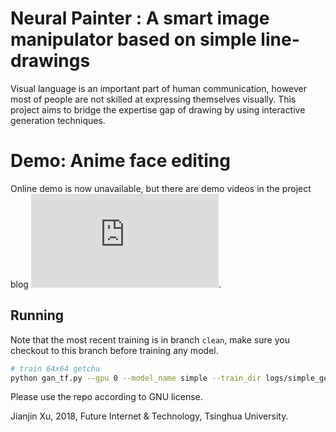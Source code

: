 # Neural Painter : A smart image manipulator based on simple line-drawings

Visual language is an important part of human communication, however most of people are not skilled at expressing themselves visually. This project aims to bridge the expertise gap of drawing by using interactive generation techniques.

# Demo: Anime face editing

Online demo is now unavailable, but there are demo videos in the project blog ![page](https://atlantixjj.github.io/jekyll/update/2018/09/01/NeuralPainter.html).

## Running

Note that the most recent training is in branch `clean`, make sure you checkout to this branch before training any model.

```bash
# train 64x64 getchu
python gan_tf.py --gpu 0 --model_name simple --train_dir logs/simple_getchu1 
```

Please use the repo according to GNU license.

Jianjin Xu,
2018, Future Internet & Technology, Tsinghua University.
